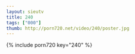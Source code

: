 ```yaml
--- 
layout: sieutv
title: 240
tags: ["000"]
thumb: http://porn720.net/video/240/poster.jpg
---
```

{% include porn720 key="240" %} 
